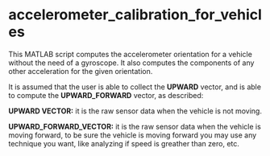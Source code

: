 # accelerometer_calibration_for_vehicles

This MATLAB script computes the accelerometer orientation for a vehicle without the need of a gyroscope.
It also computes the components of any other acceleration for the given orientation.

It is assumed that the user is able to collect the **UPWARD** vector, and is able to compute the **UPWARD_FORWARD** vector, as described:

  **UPWARD VECTOR:** it is the raw sensor data when the vehicle is not moving.
  
  **UPWARD_FORWARD_VECTOR:** it is the raw sensor data when the vehicle is moving forward, to be sure the vehicle is moving forward you may use any technique you want, like analyzing if speed is greather than zero, etc.


